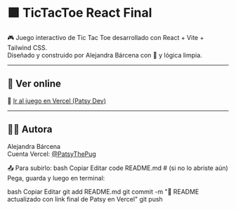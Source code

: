 # 🟪 TicTacToe React Final

🎮 Juego interactivo de Tic Tac Toe desarrollado con React + Vite + Tailwind CSS.  
Diseñado y construido por Alejandra Bárcena con 💜 y lógica limpia.

---

## 🚀 Ver online

🔗 [Ir al juego en Vercel (Patsy Dev)](https://tictactoe-react-typescr-git-2ea55e-patsy-the-pug-dev-s-projects.vercel.app/)

---

## 👩‍🎨 Autora

Alejandra Bárcena  
Cuenta Vercel: [@PatsyThePug](https://vercel.com/PatsyThePug)

📤 Para subirlo:
bash
Copiar
Editar
code README.md  # (si no lo abriste aún)
Pega, guarda y luego en terminal:

bash
Copiar
Editar
git add README.md
git commit -m "📄 README actualizado con link final de Patsy en Vercel"
git push
